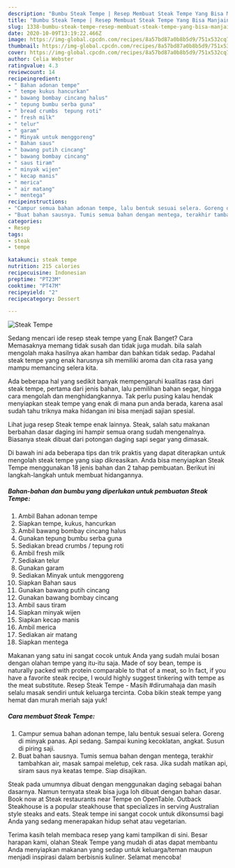 ```yaml
---
description: "Bumbu Steak Tempe | Resep Membuat Steak Tempe Yang Bisa Manjain Lidah"
title: "Bumbu Steak Tempe | Resep Membuat Steak Tempe Yang Bisa Manjain Lidah"
slug: 1338-bumbu-steak-tempe-resep-membuat-steak-tempe-yang-bisa-manjain-lidah
date: 2020-10-09T13:19:22.466Z
image: https://img-global.cpcdn.com/recipes/8a57bd87a0b8b5d9/751x532cq70/steak-tempe-foto-resep-utama.jpg
thumbnail: https://img-global.cpcdn.com/recipes/8a57bd87a0b8b5d9/751x532cq70/steak-tempe-foto-resep-utama.jpg
cover: https://img-global.cpcdn.com/recipes/8a57bd87a0b8b5d9/751x532cq70/steak-tempe-foto-resep-utama.jpg
author: Celia Webster
ratingvalue: 4.3
reviewcount: 14
recipeingredient:
- " Bahan adonan tempe"
- " tempe kukus hancurkan"
- " bawang bombay cincang halus"
- " tepung bumbu serba guna"
- " bread crumbs  tepung roti"
- " fresh milk"
- " telur"
- " garam"
- " Minyak untuk menggoreng"
- " Bahan saus"
- " bawang putih cincang"
- " bawang bombay cincang"
- " saus tiram"
- " minyak wijen"
- " kecap manis"
- " merica"
- " air matang"
- " mentega"
recipeinstructions:
- "Campur semua bahan adonan tempe, lalu bentuk sesuai selera. Goreng di minyak panas. Api sedang. Sampai kuning kecoklatan, angkat. Susun di piring saji."
- "Buat bahan sausnya. Tumis semua bahan dengan mentega, terakhir tambahkan air, masak sampai meletup, cek rasa. Jika sudah matikan api, siram saus nya keatas tempe. Siap disajikan."
categories:
- Resep
tags:
- steak
- tempe

katakunci: steak tempe 
nutrition: 215 calories
recipecuisine: Indonesian
preptime: "PT23M"
cooktime: "PT47M"
recipeyield: "2"
recipecategory: Dessert

---
```



![Steak Tempe](https://img-global.cpcdn.com/recipes/8a57bd87a0b8b5d9/751x532cq70/steak-tempe-foto-resep-utama.jpg)

Sedang mencari ide resep steak tempe yang Enak Banget? Cara Memasaknya memang tidak susah dan tidak juga mudah. bila salah mengolah maka hasilnya akan hambar dan bahkan tidak sedap. Padahal steak tempe yang enak harusnya sih memiliki aroma dan cita rasa yang mampu memancing selera kita.

Ada beberapa hal yang sedikit banyak mempengaruhi kualitas rasa dari steak tempe, pertama dari jenis bahan, lalu pemilihan bahan segar, hingga cara mengolah dan menghidangkannya. Tak perlu pusing kalau hendak menyiapkan steak tempe yang enak di mana pun anda berada, karena asal sudah tahu triknya maka hidangan ini bisa menjadi sajian spesial.

Lihat juga resep Steak tempe enak lainnya. Steak, salah satu makanan berbahan dasar daging ini hampir semua orang sudah mengenalnya. Biasanya steak dibuat dari potongan daging sapi segar yang dimasak.


Di bawah ini ada beberapa tips dan trik praktis yang dapat diterapkan untuk mengolah steak tempe yang siap dikreasikan. Anda bisa menyiapkan Steak Tempe menggunakan 18 jenis bahan dan 2 tahap pembuatan. Berikut ini langkah-langkah untuk membuat hidangannya.

<!--inarticleads1-->

##### Bahan-bahan dan bumbu yang diperlukan untuk pembuatan Steak Tempe:

1. Ambil  Bahan adonan tempe
1. Siapkan  tempe, kukus, hancurkan
1. Ambil  bawang bombay cincang halus
1. Gunakan  tepung bumbu serba guna
1. Sediakan  bread crumbs / tepung roti
1. Ambil  fresh milk
1. Sediakan  telur
1. Gunakan  garam
1. Sediakan  Minyak untuk menggoreng
1. Siapkan  Bahan saus
1. Gunakan  bawang putih cincang
1. Gunakan  bawang bombay cincang
1. Ambil  saus tiram
1. Siapkan  minyak wijen
1. Siapkan  kecap manis
1. Ambil  merica
1. Sediakan  air matang
1. Siapkan  mentega


Makanan yang satu ini sangat cocok untuk Anda yang sudah mulai bosan dengan olahan tempe yang itu-itu saja. Made of soy bean, tempe is naturally packed with protein comparable to that of a meat, so In fact, if you have a favorite steak recipe, I would highly suggest tinkering with tempe as the meat substitute. Resep Steak Tempe - Masih #dirumahaja dan masih selalu masak sendiri untuk keluarga tercinta. Coba bikin steak tempe yang hemat dan murah meriah saja yuk! 

<!--inarticleads2-->

##### Cara membuat Steak Tempe:

1. Campur semua bahan adonan tempe, lalu bentuk sesuai selera. Goreng di minyak panas. Api sedang. Sampai kuning kecoklatan, angkat. Susun di piring saji.
1. Buat bahan sausnya. Tumis semua bahan dengan mentega, terakhir tambahkan air, masak sampai meletup, cek rasa. Jika sudah matikan api, siram saus nya keatas tempe. Siap disajikan.


Steak pada umumnya dibuat dengan menggunakan daging sebagai bahan dasarnya. Namun ternyata steak bisa juga loh dibuat dengan bahan dasar. Book now at Steak restaurants near Tempe on OpenTable. Outback Steakhouse is a popular steakhouse that specializes in serving Australian style steaks and eats. Steak tempe ini sangat cocok untuk dikonsumsi bagi Anda yang sedang menerapakan hidup sehat atau vegetarian. 

Terima kasih telah membaca resep yang kami tampilkan di sini. Besar harapan kami, olahan Steak Tempe yang mudah di atas dapat membantu Anda menyiapkan makanan yang sedap untuk keluarga/teman maupun menjadi inspirasi dalam berbisnis kuliner. Selamat mencoba!
